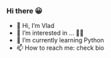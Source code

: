 ### Hi there 😀

- 👋 Hi, I’m Vlad
- 👀 I’m interested in ... 🤔🤔
- 🌱 I’m currently learning Python
- 📫 How to reach me: check bio

<!---
latysvlad/latysvlad is a ✨ special ✨ repository because its `README.md` (this file) appears on your GitHub profile.
You can click the Preview link to take a look at your changes.
--->

